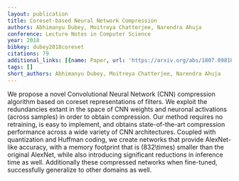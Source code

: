 ```yaml
---
layout: publication
title: Coreset-based Neural Network Compression
authors: Abhimanyu Dubey, Moitreya Chatterjee, Narendra Ahuja
conference: Lecture Notes in Computer Science
year: 2018
bibkey: dubey2018coreset
citations: 79
additional_links: [{name: Paper, url: 'https://arxiv.org/abs/1807.09810'}]
tags: []
short_authors: Abhimanyu Dubey, Moitreya Chatterjee, Narendra Ahuja
---
```

We propose a novel Convolutional Neural Network (CNN) compression algorithm
based on coreset representations of filters. We exploit the redundancies extant
in the space of CNN weights and neuronal activations (across samples) in order
to obtain compression. Our method requires no retraining, is easy to implement,
and obtains state-of-the-art compression performance across a wide variety of
CNN architectures. Coupled with quantization and Huffman coding, we create
networks that provide AlexNet-like accuracy, with a memory footprint that is
\(832\times\) smaller than the original AlexNet, while also introducing
significant reductions in inference time as well. Additionally these compressed
networks when fine-tuned, successfully generalize to other domains as well.